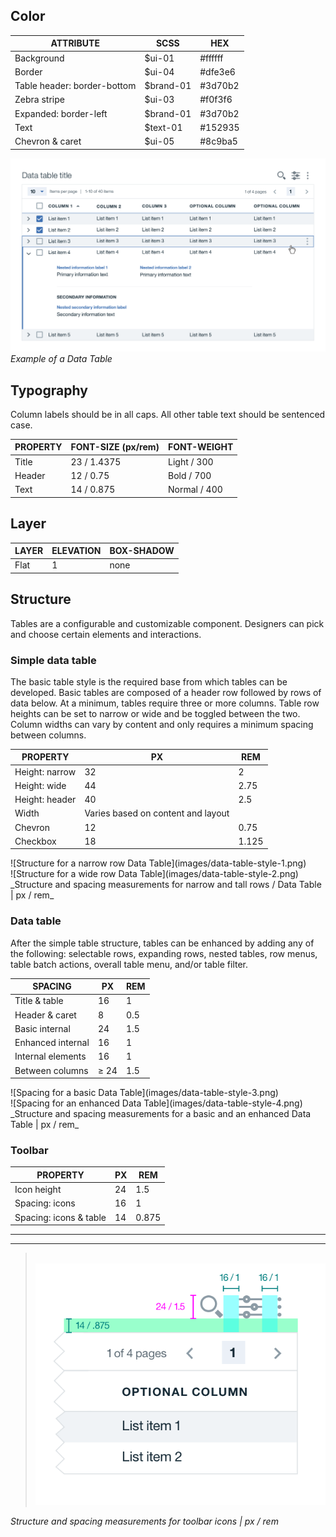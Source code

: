 ## Color

| ATTRIBUTE                       | SCSS     | HEX       |
|-----------------------------|--------- |-----------|
| Background                  | $ui-01   | #ffffff   |
| Border                      | $ui-04   | #dfe3e6   |
| Table header: border-bottom | $brand-01| #3d70b2   |
| Zebra stripe                | $ui-03   | #f0f3f6   |
| Expanded: border-left       | $brand-01| #3d70b2   |
| Text                        | $text-01 | #152935   |
| Chevron & caret             | $ui-05   | #8c9ba5   |


![Example of a Data Table](images/data-table-style-5.png)
_Example of a Data Table_

## Typography

Column labels should be in all caps. All other table text should be sentenced case.

| PROPERTY      | FONT-SIZE (px/rem)     | FONT-WEIGHT  |
|---------------|------------------|--------------|
| Title         | 23 / 1.4375 | Light / 300  |
| Header        | 12 / 0.75   | Bold / 700   |
| Text          | 14 / 0.875  | Normal / 400 |

## Layer

| LAYER    | ELEVATION | BOX-SHADOW  |
|----------|---------- |-------------|
| Flat     | 1         | none        |

## Structure

Tables are a configurable and customizable component. Designers can pick and choose certain elements and interactions.

### Simple data table

The basic table style is the required base from which tables can be developed. Basic tables are composed of a header row followed by rows of data below. At a minimum, tables require three or more columns. Table row heights can be set to narrow or wide and be toggled between the two. Column widths can vary by content and only requires a minimum spacing between columns.

| PROPERTY                | PX | REM  |
|-------------------------|----|------|
| Height: narrow          | 32 | 2    |
| Height: wide            | 44 | 2.75 |
| Height: header          | 40 | 2.5  |
| Width                   | Varies based on content and layout | |
| Chevron                 | 12   | 0.75  |
| Checkbox                | 18   | 1.125 |

<div data-insert-component="ImageGrid">
  <div>
    ![Structure for a narrow row Data Table](images/data-table-style-1.png)
  </div>
  <div>
    ![Structure for a wide row Data Table](images/data-table-style-2.png)
  </div>
</div>
_Structure and spacing measurements for narrow and tall rows / Data Table | px / rem_

### Data table

After the simple table structure, tables can be enhanced by adding any of the following: selectable rows, expanding rows, nested tables, row menus, table batch actions, overall table menu, and/or table filter.

| SPACING            | PX   | REM   |
|--------------------|------|-------|
| Title & table      | 16   | 1     |
| Header & caret     |  8   | 0.5   |
| Basic internal     | 24   | 1.5   |
| Enhanced internal  | 16   | 1     |
| Internal elements  | 16   | 1     |
| Between columns    | ≥ 24 | 1.5   |

<div data-insert-component="ImageGrid">
  <div>
    ![Spacing for a basic Data Table](images/data-table-style-3.png)
  </div>
  <div>
    ![Spacing for an enhanced Data Table](images/data-table-style-4.png)
  </div>
</div>
_Structure and spacing measurements for a basic and an enhanced Data Table | px / rem_

### Toolbar

| PROPERTY               | PX   | REM   |
|------------------------|------|-------|
| Icon height            | 24   | 1.5   |
| Spacing: icons         | 16   | 1     |
| Spacing: icons & table | 14   | 0.875  |

---
***
> 
![Spacing for toolbar icons](images/data-table-style-6.png)

_Structure and spacing measurements for toolbar icons | px / rem_

